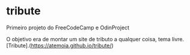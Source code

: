 # tribute
Primeiro projeto do FreeCodeCamp e OdinProject

O objetivo era de montar um site de tributo a qualquer coisa, tema livre.
[Tribute].(https://atemoia.github.io/tribute/)
